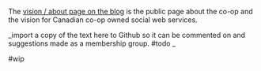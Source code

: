 The [vision / about page on the blog](https://cosocial.info/about/) is the public page about the co-op and the vision for Canadian co-op owned social web services.

_import a copy of the text here to Github so it can be commented on and suggestions made as a membership group. #todo _

#wip